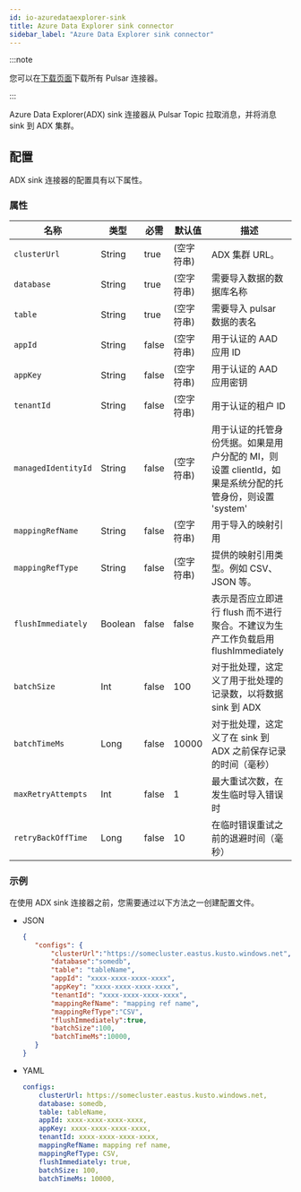 ```yaml
---
id: io-azuredataexplorer-sink
title: Azure Data Explorer sink connector
sidebar_label: "Azure Data Explorer sink connector"
---
```


:::note

您可以在[下载页面](pathname:///download)下载所有 Pulsar 连接器。

:::

Azure Data Explorer(ADX) sink 连接器从 Pulsar Topic 拉取消息，并将消息 sink 到 ADX 集群。

## 配置

ADX sink 连接器的配置具有以下属性。

### 属性

| 名称                  | 类型   | 必需 | 默认值        | 描述                                                                          |
|-----------------------|--------|----------|----------------|--------------------------------------------------------------------------------------|
| `clusterUrl`          | String | true     | (空字符串) | ADX 集群 URL。                                                                 |
| `database`            | String | true     | (空字符串) | 需要导入数据的数据库名称                                  |
| `table`               | String | true     | (空字符串) | 需要导入 pulsar 数据的表名                                  |
| `appId`               | String | false    | (空字符串) | 用于认证的 AAD 应用 ID                                                    |
| `appKey`              | String | false    | (空字符串) | 用于认证的 AAD 应用密钥                                                |
| `tenantId`            | String | false    | (空字符串) | 用于认证的租户 ID                                                     |
| `managedIdentityId`   | String | false    | (空字符串) | 用于认证的托管身份凭据。如果是用户分配的 MI，则设置 clientId，如果是系统分配的托管身份，则设置 'system'|
| `mappingRefName`      | String | false    | (空字符串) | 用于导入的映射引用                                                  |
| `mappingRefType`      | String | false    | (空字符串) | 提供的映射引用类型。例如 CSV、JSON 等。                           |
| `flushImmediately`    | Boolean| false    | false          | 表示是否应立即进行 flush 而不进行聚合。不建议为生产工作负载启用 flushImmediately |
| `batchSize`    | Int  | false    | 100    | 对于批处理，这定义了用于批处理的记录数，以将数据 sink 到 ADX            |
| `batchTimeMs`  | Long | false    | 10000  | 对于批处理，这定义了在 sink 到 ADX 之前保存记录的时间（毫秒）                         |
| `maxRetryAttempts`| Int | false  | 1      | 最大重试次数，在发生临时导入错误时                                             |
| `retryBackOffTime`| Long |false  | 10     | 在临时错误重试之前的退避时间（毫秒）                           |

### 示例

在使用 ADX sink 连接器之前，您需要通过以下方法之一创建配置文件。

* JSON

  ```json
  {
     "configs": {
         "clusterUrl":"https://somecluster.eastus.kusto.windows.net",
         "database":"somedb",
         "table": "tableName",
         "appId": "xxxx-xxxx-xxxx-xxxx",
         "appKey": "xxxx-xxxx-xxxx-xxxx",
         "tenantId": "xxxx-xxxx-xxxx-xxxx",
         "mappingRefName": "mapping ref name",
         "mappingRefType":"CSV",
         "flushImmediately":true,
         "batchSize":100,
         "batchTimeMs":10000,
     }
  }
  ```

* YAML

  ```yaml
  configs:
      clusterUrl: https://somecluster.eastus.kusto.windows.net,
      database: somedb,
      table: tableName,
      appId: xxxx-xxxx-xxxx-xxxx,
      appKey: xxxx-xxxx-xxxx-xxxx,
      tenantId: xxxx-xxxx-xxxx-xxxx,
      mappingRefName: mapping ref name,
      mappingRefType: CSV,
      flushImmediately: true,
      batchSize: 100,
      batchTimeMs: 10000,
  ```